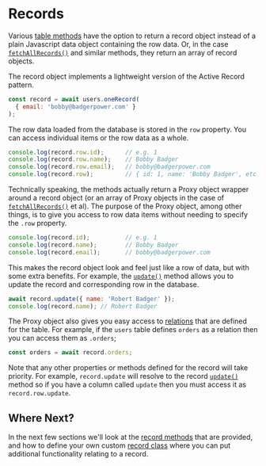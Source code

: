 # Records

Various [table methods](table-methods) have the option
to return a record object instead of a plain Javascript data object
containing the row data.  Or, in the case
[`fetchAllRecords()`](table-methods#fetchallrecords-where-options) and
similar methods, they return an array of record objects.

The record object implements a lightweight version of the Active Record
pattern.

```js
const record = await users.oneRecord(
  { email: 'bobby@badgerpower.com' }
);
```

The row data loaded from the database is stored in the `row` property.
You can access individual items or the row data as a whole.

```js
console.log(record.row.id);      // e.g. 1
console.log(record.row.name);    // Bobby Badger
console.log(record.row.email);   // bobby@badgerpower.com
console.log(record.row);         // { id: 1, name: 'Bobby Badger', etc. }
```

Technically speaking, the methods actually return a Proxy object wrapper
around a record object (or an array of Proxy objects in the case of
[`fetchAllRecords()`](table-methods#fetchallrecords-where-options) et al).
The purpose of the Proxy object, among other things, is to give you access
to row data items without needing to specify the `.row` property.

```js
console.log(record.id);          // e.g. 1
console.log(record.name);        // Bobby Badger
console.log(record.email);       // bobby@badgerpower.com
```

This makes the record object look and feel just like a row of data, but with
some extra benefits.  For example, the [`update()`](record-methods#update-set)
method allows you to update the record and corresponding row in the database.

```js
await record.update({ name: 'Robert Badger' });
console.log(record.name); // Robert Badger
```

The Proxy object also gives you easy access to [relations](relations)
that are defined for the table.  For example, if the `users` table defines `orders`
as a relation then you can access them as `.orders`;

```js
const orders = await record.orders;
```

Note that any other properties or methods defined for the record will take
priority.  For example, `record.update` will resolve to the record
[`update()`](record-methods#update-set) method so if you have a
column called `update` then you must access it as `record.row.update`.

## Where Next?

In the next few sections we'll look at the [record methods](record-methods)
that are provided, and how to define your own custom [record class](record-class)
where you can put additional functionality relating to a record.